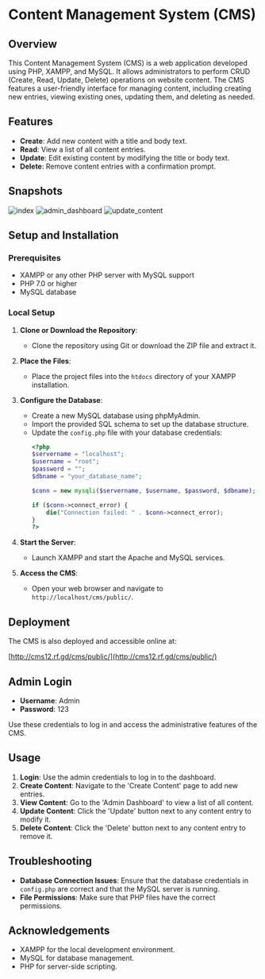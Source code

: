 # Content Management System (CMS)

## Overview

This Content Management System (CMS) is a web application developed using PHP, XAMPP, and MySQL. It allows administrators to perform CRUD (Create, Read, Update, Delete) operations on website content. The CMS features a user-friendly interface for managing content, including creating new entries, viewing existing ones, updating them, and deleting as needed.

## Features

- **Create**: Add new content with a title and body text.
- **Read**: View a list of all content entries.
- **Update**: Edit existing content by modifying the title or body text.
- **Delete**: Remove content entries with a confirmation prompt.

## Snapshots
  
  ![index](https://github.com/user-attachments/assets/90b820c7-c2f6-4f80-8f8d-de17278a65e7)
  ![admin_dashboard](https://github.com/user-attachments/assets/7c77041e-cefe-4794-9eb1-8500ada244c1)
  ![update_content](https://github.com/user-attachments/assets/2d9fb4fc-175a-455c-a5aa-d70542170c2b)



## Setup and Installation

### Prerequisites

- XAMPP or any other PHP server with MySQL support
- PHP 7.0 or higher
- MySQL database

### Local Setup

1. **Clone or Download the Repository**:
   - Clone the repository using Git or download the ZIP file and extract it.

2. **Place the Files**:
   - Place the project files into the `htdocs` directory of your XAMPP installation.

3. **Configure the Database**:
   - Create a new MySQL database using phpMyAdmin.
   - Import the provided SQL schema to set up the database structure.
   - Update the `config.php` file with your database credentials:
     ```php
     <?php
     $servername = "localhost";
     $username = "root";
     $password = "";
     $dbname = "your_database_name";
     
     $conn = new mysqli($servername, $username, $password, $dbname);
     
     if ($conn->connect_error) {
         die("Connection failed: " . $conn->connect_error);
     }
     ?>
     ```

4. **Start the Server**:
   - Launch XAMPP and start the Apache and MySQL services.

5. **Access the CMS**:
   - Open your web browser and navigate to `http://localhost/cms/public/`.

## Deployment

The CMS is also deployed and accessible online at:

[http://cms12.rf.gd/cms/public/](http://cms12.rf.gd/cms/public/)

## Admin Login

- **Username**: Admin
- **Password**: 123

Use these credentials to log in and access the administrative features of the CMS.

## Usage

1. **Login**: Use the admin credentials to log in to the dashboard.
2. **Create Content**: Navigate to the 'Create Content' page to add new entries.
3. **View Content**: Go to the 'Admin Dashboard' to view a list of all content.
4. **Update Content**: Click the 'Update' button next to any content entry to modify it.
5. **Delete Content**: Click the 'Delete' button next to any content entry to remove it.

## Troubleshooting

- **Database Connection Issues**: Ensure that the database credentials in `config.php` are correct and that the MySQL server is running.
- **File Permissions**: Make sure that PHP files have the correct permissions.

## Acknowledgements

- XAMPP for the local development environment.
- MySQL for database management.
- PHP for server-side scripting.

